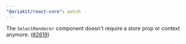 ```yaml
---
"@ariakit/react-core": patch
---
```


The `SelectRenderer` component doesn't require a store prop or context anymore. ([#2619](https://github.com/ariakit/ariakit/pull/2619))
